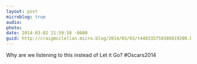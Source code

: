 ```yaml
---
layout: post
microblog: true
audio: 
photo: 
date: 2014-03-02 21:59:58 -0600
guid: http://craigmcclellan.micro.blog/2014/03/03/t440335750388019200.html
---
```

Why are we listening to this instead of Let it Go? #Oscars2014
